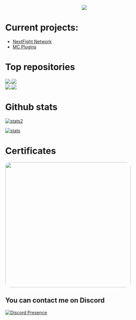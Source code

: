 <p align="center">
  <a href="https://github.com/MaximFiedler">
    
</p>

<p align="center">
  <a href="https://github.com/MaximFiedler">
    <img src="https://readme-typing-svg.demolab.com/?lines=Hi my name is Maxim%20;%20I%20like%20Java :D;Join my server%20nextfight.net :)&font=Arial%20Code&center=true&width=440&height=45&color=31D6F4&vCenter=true&pause=1100&size=25" /></a>
</p>

# Current projects:
- [NextFight Network](https://discord.gg/ZXvGT8uMD3)
- [MC Plugins](https://www.spigotmc.org/resources/authors/1620695/)

# Top repositories

<a href="https://github.com/MaximFiedler/SimpleLobby">
  <img align="center" src="https://denvercoder1-github-readme-stats.vercel.app/api/pin/?username=JavaDevMC&repo=SimpleLobby&theme=react&bg_color=1F222E&title_color=31D6F4&hide_border=true&icon_color=F8D866&show_icons=true" />
</a>
<a href="https://github.com/MaximFiedler/Advanced-IP-Logger">
  <img align="center" src="https://denvercoder1-github-readme-stats.vercel.app/api/pin/?username=JavaDevMC&repo=Advanced-IP-Logger&theme=react&bg_color=1F222E&title_color=31D6F4&hide_border=true&icon_color=F8D866&show_icons=true" />
</a>
<br>
<a href="https://github.com/MaximFiedler/RandomMOTD">
  <img align="center" src="https://denvercoder1-github-readme-stats.vercel.app/api/pin/?username=JavaDevMC&repo=RandomMOTD&theme=react&bg_color=1F222E&title_color=31D6F4&hide_border=true&icon_color=F8D866&show_icons=true" />
</a>
<a href="https://github.com/JavaDevMC/SimpleMobRide">
  <img align="center" src="https://denvercoder1-github-readme-stats.vercel.app/api/pin/?username=JavaDevMC&repo=SimpleMobRide&theme=react&bg_color=1F222E&title_color=31D6F4&hide_border=true&icon_color=F8D866&show_icons=true" />
</a>

# Github stats
<p align="left">
  <a href="https://github.com/MaximFiedler">
    <img src="https://github-readme-stats.vercel.app/api/top-langs/?username=JavaDevMC&layout=compact&theme=tokyonight&show_icons=true" alt="stats2" /></a>
</p>
<p align="left">
  <a href="https://github.com/MaximFiedler">
    <img src="https://github-readme-stats.vercel.app/api?username=JavaDevMC&theme=tokyonight&show_icons=true&layout=compact&hide=contribs,prs" alt="stats" /></a>
</p>


# Certificates
  <a href="https://www.sololearn.com/certificates/CC-RHXTSV1H">
<img src="https://api2.sololearn.com/v2/certificates/CC-RHXTSV1H/image/jpg" width="400" style="border-radius: 15px"/>
    </a>
<br>


## You can contact me on Discord
[![Discord Presence](https://lanyard.cnrad.dev/api/759334613335670805)](https://discord.com/users/759334613335670805)

